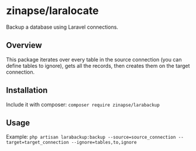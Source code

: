 # zinapse/laralocate
Backup a database using Laravel connections.

## Overview
This package iterates over every table in the source connection (you can define tables to ignore), gets all the records, then creates them on the target connection.

## Installation
Include it with composer: `composer require zinapse/larabackup`

## Usage
Example: `php artisan larabackup:backup --source=source_connection --target=target_connection --ignore=tables,to,ignore`
